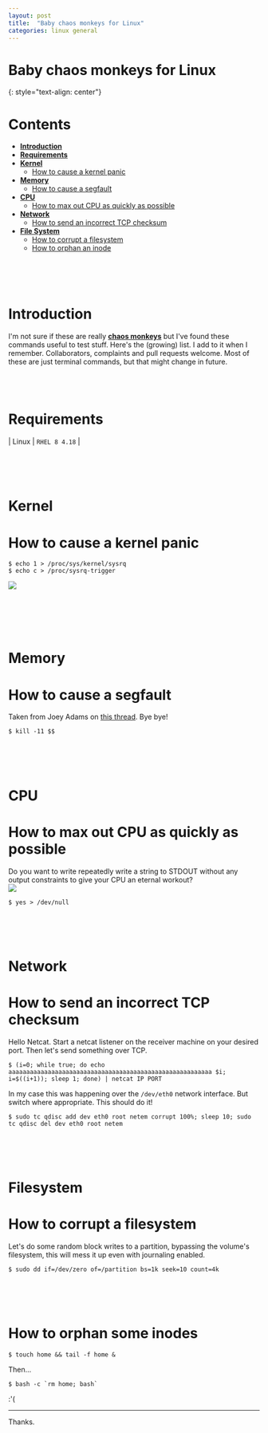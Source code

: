 ```yaml
---
layout: post
title:  "Baby chaos monkeys for Linux"
categories: linux general
---
```


# Baby chaos monkeys for Linux
{: style="text-align: center"}

# Contents

- [**Introduction**](#introduction)<br>
- [**Requirements**](#requirements)<br>
- [**Kernel**](#kernel)<br>
   - [How to cause a kernel panic](#how-to-cause-a-kernel-panic)<br>
- [**Memory**](#memory)<br>
   - [How to cause a segfault](#how-to-cause-a-segfault)<br>
- [**CPU**](#cpu)<br>
   - [How to max out CPU as quickly as possible](#how-to-max-out-cpu-as-quickly-as-possible)<br>
- [**Network**](#network)<br>
   - [How to send an incorrect TCP checksum](#how-to-send-an-incorrect-TCP-checksum)<br>
- [**File System**](#filesystem)<br>
   - [How to corrupt a filesystem](#how-to-corrupt-a-filesystem)<br>
   - [How to orphan an inode](#how-to-orphan-some-inodes)<br>
<br><br><br><br>

# Introduction

I'm not sure if these are really [**chaos monkeys**](https://en.wikipedia.org/wiki/Chaos_engineering) but I've found these commands useful to test stuff. Here's the (growing) list. I add to it when I remember. Collaborators, complaints and pull requests welcome. Most of these are just terminal commands, but that might change in future.
<br><br><br><br>

# Requirements

| Linux | `RHEL 8 4.18` |

<br><br><br>

# Kernel

# How to cause a kernel panic

```
$ echo 1 > /proc/sys/kernel/sysrq
$ echo c > /proc/sysrq-trigger
```
![](https://media1.tenor.com/images/0d19c4b59db501d0b5c0dd897a234055/tenor.gif?itemid=5799525)

<br><br><br><br>

# Memory

# How to cause a segfault

Taken from Joey Adams on [this thread](https://codegolf.stackexchange.com/questions/4399/shortest-code-that-raises-a-sigsegv). Bye bye!

```
$ kill -11 $$
```

<br><br><br>

# CPU

# How to max out CPU as quickly as possible

Do you want to write repeatedly write a string to STDOUT without any output constraints to give your CPU an eternal workout?<br>
![](https://media.giphy.com/media/svcVqVsSvzm0g/giphy.gif)

```
$ yes > /dev/null
```

<br><br><br>

# Network

# How to send an incorrect TCP checksum

Hello Netcat. Start a netcat listener on the receiver machine on your desired port. Then let's send something over TCP.
```
$ (i=0; while true; do echo aaaaaaaaaaaaaaaaaaaaaaaaaaaaaaaaaaaaaaaaaaaaaaaaaaaaaaaaa $i; i=$((i+1)); sleep 1; done) | netcat IP PORT
```
In my case this was happening over the `/dev/eth0` network interface. But switch where appropriate. This should do it!
```
$ sudo tc qdisc add dev eth0 root netem corrupt 100%; sleep 10; sudo tc qdisc del dev eth0 root netem
```

<br><br><br>

# Filesystem

# How to corrupt a filesystem

Let's do some random block writes to a partition, bypassing the volume's filesystem, this will mess it up even with journaling enabled.
```
$ sudo dd if=/dev/zero of=/partition bs=1k seek=10 count=4k
```

<br><br><br>

# How to orphan some inodes

```
$ touch home && tail -f home &
```
Then...
```
$ bash -c `rm home; bash`
```
:'(

---

Thanks.
